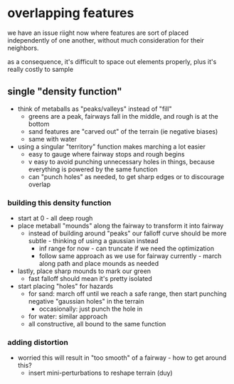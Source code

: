 # overlapping features
we have an issue riight now where features are sort of placed independently of one another, without much consideration for their neighbors.

as a consequence, it's difficult to space out elements properly, plus it's really costly to sample

## single "density function"
- think of metaballs as "peaks/valleys" instead of "fill"
  - greens are a peak, fairways fall in the middle, and rough is at the bottom
  - sand features are "carved out" of the terrain (ie negative biases)
  - same with water
- using a singular "territory" function makes marching a lot easier
  - easy to gauge where fairway stops and rough begins
  - v easy to avoid punching unnecessary holes in things, because everything is powered by the same function
  - can "punch holes" as needed, to get sharp edges or to discourage overlap

### building this density function
- start at 0 - all deep rough
- place metaball "mounds" along the fairway to transform it into fairway
  - instead of building around "peaks" our falloff curve should be more subtle - thinking of using a gaussian instead
    - inf range for now - can truncate if we need the optimization
    - follow same approach as we use for fairway currently - march along path and place mounds as needed
- lastly, place sharp mounds to mark our green
    - fast falloff should mean it's pretty isolated
- start placing "holes" for hazards
  - for sand: march off until we reach a safe range, then start punching negative "gaussian holes" in the terrain
    - occasionally: just punch the hole in
  - for water: similar approach
  - all constructive, all bound to the same function

### adding distortion
- worried this will result in "too smooth" of a fairway - how to get around this?
  - insert mini-perturbations to reshape terrain (duy)
